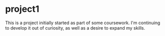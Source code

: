 # project1

This is a project initially started as part of some coursework. I'm continuing to develop it out of curiosity, as well as a desire to expand my skills. 
